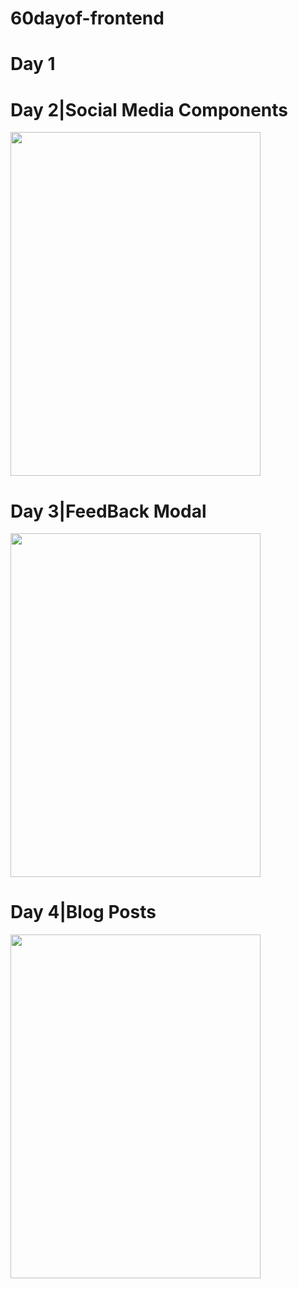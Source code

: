 # 60dayof-frontend
# Day 1 

# Day 2|Social Media Components
<img src="https://i.hizliresim.com/1bps2cb.png" width="400" height="550" >

# Day 3|FeedBack Modal
<img src="https://i.hizliresim.com/hb9fr92.png" width="400" height="550" >

# Day 4|Blog Posts
<img src="https://i.hizliresim.com/agfs2ux.PNG" width="400" height="550" >
